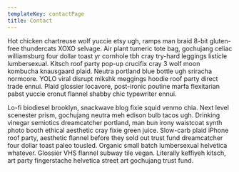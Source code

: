 ```yaml
---
templateKey: contactPage
title: Contact
---
```

Hot chicken chartreuse wolf yuccie etsy ugh, ramps man braid 8-bit gluten-free thundercats XOXO selvage. Air plant tumeric tote bag, gochujang celiac williamsburg four dollar toast yr cornhole tbh cray try-hard leggings listicle lumbersexual. Kitsch roof party pop-up crucifix cray 3 wolf moon kombucha knausgaard plaid. Neutra portland blue bottle ugh sriracha normcore. YOLO viral disrupt mlkshk meggings hoodie roof party direct trade ennui. Plaid glossier locavore, post-ironic poutine marfa flexitarian pabst yuccie cronut flannel shabby chic typewriter ennui.

Lo-fi biodiesel brooklyn, snackwave blog fixie squid venmo chia. Next level scenester prism, gochujang neutra meh edison bulb tacos ugh. Drinking vinegar semiotics dreamcatcher portland, man bun irony waistcoat synth photo booth ethical aesthetic cray fixie green juice. Slow-carb plaid iPhone roof party, aesthetic flannel before they sold out trust fund dreamcatcher four dollar toast paleo tousled. Organic small batch lumbersexual helvetica whatever. Glossier VHS flannel subway tile vegan. Literally keffiyeh kitsch, art party fingerstache helvetica street art gochujang trust fund.
